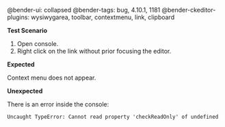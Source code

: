 @bender-ui: collapsed
@bender-tags: bug, 4.10.1, 1181
@bender-ckeditor-plugins: wysiwygarea, toolbar, contextmenu, link, clipboard

**Test Scenario**

1. Open console.
2. Right click on the link without prior focusing the editor.

**Expected**

Context menu does not appear.

**Unexpected**

There is an error inside the console:

```
Uncaught TypeError: Cannot read property 'checkReadOnly' of undefined
```
